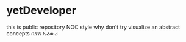 # yetDeveloper
this is  public repository       NOC style      why don't try       visualize an abstract concepts       ቤነሽ ኤረውሪ 
